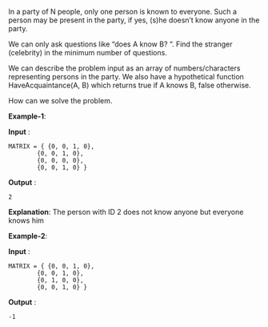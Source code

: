 In a party of N people, only one person is known to everyone. Such a person may be present in the party, if yes, (s)he doesn’t know anyone in the party. 

We can only ask questions like “does A know B? “. Find the stranger (celebrity) in the minimum number of questions.

We can describe the problem input as an array of numbers/characters representing persons in the party. We also have a hypothetical function HaveAcquaintance(A, B) which returns true if A knows B, false otherwise. 

How can we solve the problem.

**Example-1**:

**Input** : 

    MATRIX = { {0, 0, 1, 0},
            {0, 0, 1, 0},
            {0, 0, 0, 0},
            {0, 0, 1, 0} }

**Output** :

    2
    
**Explanation**: The person with ID 2 does not know anyone but everyone knows him

**Example-2**:

**Input** : 

    MATRIX = { {0, 0, 1, 0},
            {0, 0, 1, 0},
            {0, 1, 0, 0},
            {0, 0, 1, 0} }

**Output** :

    -1
